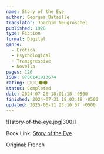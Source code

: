 ```yaml
---
name: Story of the Eye
author: Georges Bataille
translator: Joachim Neugroschel
published: 1928
type: Fiction
format: Digital
genre:
  - Erotica
  - Psychological
  - Transgressive
  - Novella
pages: 126
ISBN: 9780141913674
rating: 🌕🌕🌕🌑🌑
status: Completed
date: 2024-07-28 18:01:18 -0500
finished: 2024-07-31 18:03:18 -0500
updated: 2025-06-11 23:16:57 -0500
---
```


![[story-of-the-eye.jpg|300]]

Book Link: [Story of the Eye](https://www.goodreads.com/book/show/436806.Story_of_the_Eye)

Original: French
